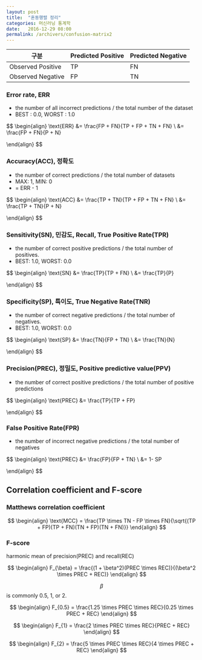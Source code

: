 ```yaml
---
layout: post
title:  "혼동행렬 정리"
categories: 머신러닝 통계학
date:   2016-12-29 08:00
permalink: /archivers/confusion-matrix2
---
```


| 구분                    |   Predicted Positive   |  Predicted Negative  |
|------------------------|------------------------|----------------------|
| Observed Positive      |          TP            |         FN           |
| Observed Negative      |          FP            |         TN           |

### Error rate, ERR

- the number of all incorrect predictions / the total number of the dataset
- BEST : 0.0, WORST : 1.0

$$
\begin{align}
\text{ERR} &= \frac{FP + FN}{TP + FP + TN + FN} \\
&= \frac{FP + FN}{P + N}

\end{align}
$$



### Accuracy(ACC), 정확도

- the number of correct predictions / the total number of datasets
- MAX: 1, MIN: 0
- = ERR - 1

$$
\begin{align}
\text{ACC} &= \frac{TP + TN}{TP + FP + TN + FN} \\
&= \frac{TP + TN}{P + N}

\end{align}
$$

### Sensitivity(SN), 민감도, Recall, True Positive Rate(TPR)

- the number of correct positive predictions / the total number of positives.
- BEST: 1.0, WORST: 0.0

$$
\begin{align}
\text{SN} &= \frac{TP}{TP + FN} \\
&= \frac{TP}{P}

\end{align}
$$

### Specificity(SP), 특이도, True Negative Rate(TNR)

- the number of correct negative predictions / the total number of negatives.
- BEST: 1.0, WORST: 0.0

$$
\begin{align}
\text{SP} &= \frac{TN}{FP + TN} \\
&= \frac{TN}{N}

\end{align}
$$

### Precision(PREC), 정밀도, Positive predictive value(PPV)

- the number of correct positive predictions / the total number of positive predictions

$$
\begin{align}
\text{PREC} &= \frac{TP}{TP + FP}

\end{align}
$$

### False Positive Rate(FPR)

- the number of incorrect negative predictions / the total number of negatives

$$
\begin{align}
\text{PREC} &= \frac{FP}{FP + TN} \\
&= 1- SP

\end{align}
$$

## Correlation coefficient and F-score

### Matthews correlation coefficient

$$
\begin{align}
\text{MCC} = \frac{TP \times TN - FP \times FN}{\sqrt{(TP + FP)(TP + FN)(TN + FP)(TN + FN)}}
\end{align}
$$

### F-score

harmonic mean of precision(PREC) and recall(REC)

$$
\begin{align}
F_{\beta} = \frac{(1 + \beta^2)(PREC \times REC)}{(\beta^2 \times PREC + REC)}
\end{align}
$$

$$ \beta $$ is commonly 0.5, 1, or 2.

$$
\begin{align}
F_{0.5} = \frac{1.25 \times PREC \times REC}{0.25 \times PREC + REC}
\end{align}
$$

$$
\begin{align}
F_{1} = \frac{2 \times PREC \times REC}{PREC + REC}
\end{align}
$$

$$
\begin{align}
F_{2} = \frac{5 \times PREC \times REC}{4 \times PREC + REC}
\end{align}
$$